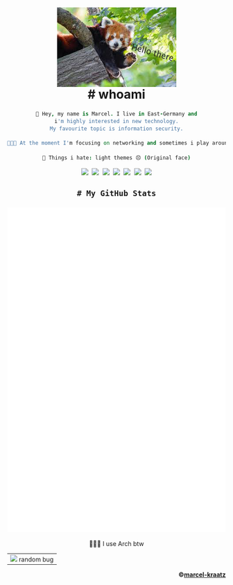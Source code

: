 <body align=center>
    <h1 align=center>
        <a>
            <kbd><img align=center src=https://raw.githubusercontent.com/marcel-kraatz/marcel-kraatz/master/images.png></img></kbd>
        <br>
            # whoami
        </a>
    </h1>
<div align=center>     

```coffee
🔭 Hey, my name is Marcel. I live in East-Germany and
i'm highly interested in new technology.
My favourite topic is information security.

👨🏼‍💻 At the moment I'm focusing on networking and sometimes i play around with programming languages.
    
💩 Things i hate: light themes 😣 (Original face)
```     
</div>
<div align="center">
  <kbd>
    <img align=center width="26px" src="https://i.imgur.com/3u1wzwE.png">
    <img align=center width="26px" src="https://i.imgur.com/tYLFZBh.png">
    <img align=center width="26px" src="https://i.imgur.com/SI1DZf3.png">
    <img align=center width="26px" src="https://i.imgur.com/LwSdAlE.png">
    <img align=center width="26px" src="https://design.firefox.com/product-identity/firefox-nightly/firefox-logo-nightly.png">
    <img align=center width="26px" src="https://img.icons8.com/color/480/linux--v1.png">
    <img align=center width="26px" src="https://upload.wikimedia.org/wikipedia/commons/thumb/a/a5/Archlinux-icon-crystal-64.svg/1024px-Archlinux-icon-crystal-64.svg.png">
  </kbd>  
</div>
<h2 align=center>
    
    # My GitHub Stats
  <kbd>
    <img align=center src=https://github.com/marcel-kraatz/marcel-kraatz/blob/master/github-metrics.svg></img>
  </kbd>
</h2>
<p align=center>🧝🏼‍♂️ I use Arch btw</p> <!-- Just for the memes -->
</body>

<table align="center">
    <tr>
        <td>
            <img src=https://c.tenor.com/SUv_dmC388EAAAAj/oops-uh-oh.gif> random bug 
        </td>
    </tr>
</table>

<div align="right">
    
**©[marcel-kraatz](https://github.com/marcel-kraatz)**  
</div>
